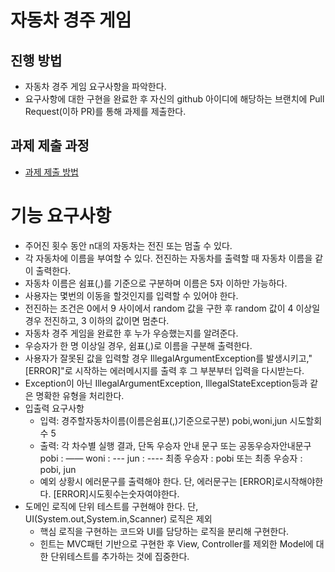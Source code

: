 # 자동차 경주 게임
## 진행 방법
* 자동차 경주 게임 요구사항을 파악한다.
* 요구사항에 대한 구현을 완료한 후 자신의 github 아이디에 해당하는 브랜치에 Pull Request(이하 PR)를 통해 과제를 제출한다.

## 과제 제출 과정
* [과제 제출 방법](https://github.com/next-step/nextstep-docs/tree/master/precourse)

# 기능 요구사항
* 주어진 횟수 동안 n대의 자동차는 전진 또는 멈출 수 있다. 
* 각 자동차에 이름을 부여할 수 있다. 전진하는 자동차를 출력할 때 자동차 이름을 같이 출력한다. 
* 자동차 이름은 쉼표(,)를 기준으로 구분하며 이름은 5자 이하만 가능하다. 
* 사용자는 몇번의 이동을 할것인지를 입력할 수 있어야 한다. 
* 전진하는 조건은 0에서 9 사이에서 random 값을 구한 후 random 값이 4 이상일 경우 전진하고, 3 이하의 값이면 멈춘다. 
* 자동차 경주 게임을 완료한 후 누가 우승했는지를 알려준다. 
* 우승자가 한 명 이상일 경우, 쉼표(,)로 이름을 구분해 출력한다. 
* 사용자가 잘못된 값을 입력할 경우 IllegalArgumentException를 발생시키고,"[ERROR]"로 시작하는 에러메시지를 출력 후 그 부분부터 입력을 다시받는다. 
* Exception이 아닌 IllegalArgumentException, IllegalStateException등과 같은 명확한 유형을 처리한다.
* 입출력 요구사항
  * 입력: 
    경주할자동차이름(이름은쉼표(,)기준으로구분)
    pobi,woni,jun
    시도할회수
    5
  * 출력: 각 차수별 실행 결과, 단독 우승자 안내 문구 또는 공동우승자안내문구
    pobi : ——
    woni : ---
    jun : ----
    최종 우승자 : pobi  또는  최종 우승자 : pobi, jun
  * 예외 상황시 에러문구를 출력해야 한다. 단, 에러문구는 [ERROR]로시작해야한다. [ERROR]시도횟수는숫자여야한다.
* 도메인 로직에 단위 테스트를 구현해야 한다. 단, UI(System.out,System.in,Scanner) 로직은 제외 
  * 핵심 로직을 구현하는 코드와 UI를 담당하는 로직을 분리해 구현한다. 
  * 힌트는 MVC패턴 기반으로 구현한 후 View, Controller를 제외한 Model에 대한 단위테스트를 추가하는 것에 집중한다.